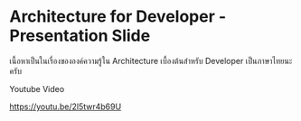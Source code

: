# Architecture for Developer - Presentation Slide

เนื้อหาเป็นในเรื่องขององค์ความรู้ใน Architecture เบื้องต้นสำหรับ Developer
เป็นภาษาไทยนะครับ

Youtube Video

https://youtu.be/2l5twr4b69U
